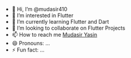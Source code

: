 - 👋 Hi, I’m @mudasir410
- 👀 I’m interested in Flutter
- 🌱 I’m currently learning Flutter and Dart
- 💞️ I’m looking to collaborate on Flutter Projects
- 📫 How to reach me [Mudasir Yasin](https://web.facebook.com/profile.php?id=61552075234639)
- 😄 Pronouns: ...
- ⚡ Fun fact: ...

<!---
mudasir410/mudasir410 is a ✨ special ✨ repository because its `README.md` (this file) appears on your GitHub profile.
You can click the Preview link to take a look at your changes.
--->
